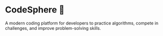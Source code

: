 # CodeSphere 🚀
A modern coding platform for developers to practice algorithms, compete in challenges, and improve problem-solving skills.
